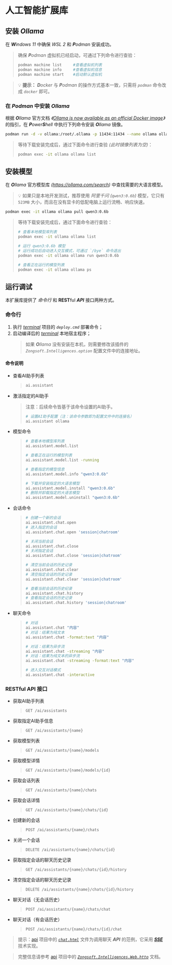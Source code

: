 # 人工智能扩展库

## 安装 _**O**llama_

在 _**W**indows 11_ 中确保 _WSL 2_ 和 _**P**odman_ 安装成功。

> 确保 _**P**odman_ 虚拟机已经启动，可通过下列命令进行查验：
> ```bash
> podman machine list     #查看虚拟机列表
> podman machine info     #查看虚拟机信息
> podman machine start    #启动默认虚拟机
> ```

> 💡 **提示：** _**D**ocker_ 与 _**P**odman_ 的操作方式基本一致，只需将 _`podman`_ 命令改成 _`docker`_ 即可。

### 在 _**P**odman_ 中安装 _**O**llama_

根据 _**O**llama_ 官方文档 _《[Ollama is now available as an official Docker image](https://ollama.com/blog/ollama-is-now-available-as-an-official-docker-image)》_ 的指引，在 _**P**ower**S**hell_ 中执行下列命令安装 _**O**llama_ 镜像。

```bash
podman run -d -v ollama:/root/.ollama -p 11434:11434 --name ollama ollama/ollama
```

> 等待下载安装完成后，通过下面命令进行查验 _(此时镜像列表为空)_：
> ```bash
> podman exec -it ollama ollama list
> ```

## 安装模型

在 _**O**llama_ 官方模型库 _(https://ollama.com/search)_ 中查找需要的大语言模型。

> 💡 如果只是本地开发测试，推荐使用 _阿里千问 (`qwen3:0.6b`)_ 模型，它只有 `523MB` 大小，而且在没有显卡的低配电脑上运行流畅、响应快速。

```bash
podman exec -it ollama ollama pull qwen3:0.6b
```

> 等待下载安装完成后，通过下面命令进行查验：
> ```bash
> # 查看本地模型库列表
> podman exec -it ollama ollama list
> 
> # 运行 qwen3:0.6b 模型
> # 运行成功后自动进入交互模式，可通过 `/bye` 命令退出
> podman exec -it ollama ollama run qwen3:0.6b
> 
> # 查看正在运行的模型列表
> podman exec -it ollama ollama ps
> ```

## 运行调试

本扩展库提供了 _命令行_ 和 **REST**ful _**API**_ 接口两种方式。

### 命令行

1. 执行 [_terminal_](https://github.com/Zongsoft/hosting/tree/main/terminal) 项目的 _`deploy.cmd`_ 部署命令；
2. 启动编译后的 [_terminal_](../../hosting/terminal/) 本地宿主程序；
	> 如果 _**O**llama_ 没有安装在本机，则需要修改该插件的 _`Zongsoft.Intelligences.option`_ 配置文件中的连接地址。

#### 命令说明

- 查看AI助手列表
	> ```bash
	> ai.assistant
	> ```

- 激活指定的AI助手
	> 注意：后续命令皆基于该命令设置的AI助手。
	> ```bash
	> # 设置AI助手配置（注：该命令参数即为配置文件中的连接名）
	> ai.assistant ollama
	> ```

- 模型命令
	> ```bash
	> # 查看本地模型库列表
	> ai.assistant.model.list
	> 
	> # 查看正在运行的模型列表
	> ai.assistant.model.list -running
	> 
	> # 查看指定的模型信息
	> ai.assistant.model.info "qwen3:0.6b"
	> 
	> # 下载并安装指定的大语言模型
	> ai.assistant.model.install "qwen3:0.6b"
	> # 删除并卸载指定的大语言模型
	> ai.assistant.model.uninstall "qwen3:0.6b"
	> ```

- 会话命令
	> ```bash
	> # 创建一个新的会话
	> ai.assistant.chat.open
	> # 进入指定的会话
	> ai.assistant.chat.open 'session|chatroom'
	> 
	> # 关闭当前会话
	> ai.assistant.chat.close
	> # 关闭指定会话
	> ai.assistant.chat.close 'session|chatroom'
	> 
	> # 清空当前会话的历史记录
	> ai.assistant.chat.clear
	> # 清空指定会话的历史记录
	> ai.assistant.chat.clear 'session|chatroom'
	> 
	> # 查看当前会话的历史纪录
	> ai.assistant.chat.history
	> # 查看指定会话的历史记录
	> ai.assistant.chat.history 'session|chatroom'
	> ```

- 聊天命令
	> ```bash
	> # 对话
	> ai.assistant.chat "内容"
	> # 对话：结果为纯文本
	> ai.assistant.chat -format:text "内容"
	> 
	> # 对话：结果为异步流
	> ai.assistant.chat -streaming "内容"
	> # 对话：结果为纯文本的异步流
	> ai.assistant.chat -streaming -format:text "内容"
	> 
	> # 进入交互对话模式
	> ai.assistant.chat -interactive
	> ```

### RESTful API 接口

- 获取AI助手列表
	> `GET /ai/assistants`
- 获取指定AI助手信息
	> `GET /ai/assistants/{name}`

- 获取模型列表
	> `GET /ai/assistants/{name}/models`
- 获取模型详情
	> `GET /ai/assistants/{name}/models/{id}`

- 获取会话列表
	> `GET /ai/assistants/{name}/chats`
- 获取会话详情
	> `GET /ai/assistants/{name}/chats/{id}`
- 创建新的会话
	> `POST /ai/assistants/{name}/chats`
- 关闭一个会话
	> `DELETE /ai/assistants/{name}/chats/{id}`

- 获取指定会话的聊天历史记录
	> `GET /ai/assistants/{name}/chats/{id}/history`
- 清空指定会话的聊天历史记录
	> `DELETE /ai/assistants/{name}/chats/{id}/history`

- 聊天对话（无会话历史）
	> `POST /ai/assistants/{name}/chats/chat`
- 聊天对话（有会话历史）
	> `POST /ai/assistants/{name}/chats/{id}/chat`

> 提示：[api](./api/) 项目中的 [_`chat.html`_](./api/chat.html) 文件为调用聊天 _**API**_ 的范例，它采用 [_**SSE**_](https://developer.mozilla.org/docs/Web/API/Server-sent_events/Using_server-sent_events) 技术实现。

> 完整信息请参考 [api](./api/) 项目中的 [_`Zongsoft.Intelligences.Web.http`_](./api/Zongsoft.Intelligences.Web.http) 文档。